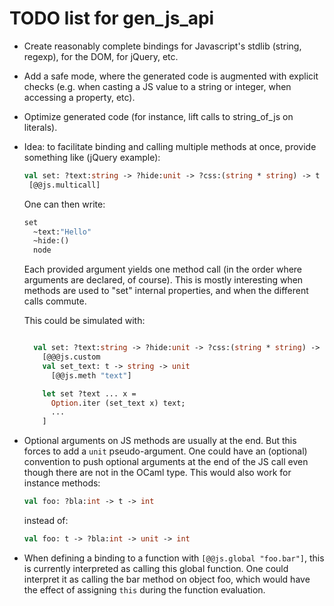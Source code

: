 TODO list for gen_js_api
========================

- Create reasonably complete bindings for Javascript's stdlib
  (string, regexp), for the DOM, for jQuery, etc.

- Add a safe mode, where the generated code is augmented with explicit
  checks (e.g. when casting a JS value to a string or integer, when
  accessing a property, etc).

- Optimize generated code (for instance, lift calls to string_of_js on
  literals).

- Idea: to facilitate binding and calling multiple methods at once,
  provide something like (jQuery example):

    ```ocaml
    val set: ?text:string -> ?hide:unit -> ?css:(string * string) -> t -> unit
     [@@js.multicall]
    ```


  One can then write:

     ```ocaml
     set
       ~text:"Hello"
       ~hide:()
       node
     ```

  Each provided argument yields one method call (in the order where
  arguments are declared, of course).  This is mostly interesting when
  methods are used to "set" internal properties, and when the different
  calls commute.

  This could be simulated with:

  ```ocaml

    val set: ?text:string -> ?hide:unit -> ?css:(string * string) -> t -> unit
      [@@@js.custom
      val set_text: t -> string -> unit
        [@@js.meth "text"]

      let set ?text ... x =
        Option.iter (set_text x) text;
        ...
      ]
  ```


- Optional arguments on JS methods are usually at the end.  But this
  forces to add a `unit` pseudo-argument.  One could have an
  (optional) convention to push optional arguments at the end of the JS
  call even though there are not in the OCaml type.  This would also
  work for instance methods:

  ```ocaml
  val foo: ?bla:int -> t -> int
  ```

  instead of:

  ```ocaml
  val foo: t -> ?bla:int -> unit -> int
  ```

- When defining a binding to a function with `[@@js.global
  "foo.bar"]`, this is currently interpreted as calling this global
  function.  One could interpret it as calling the bar method on
  object foo, which would have the effect of assigning `this` during
  the function evaluation.
